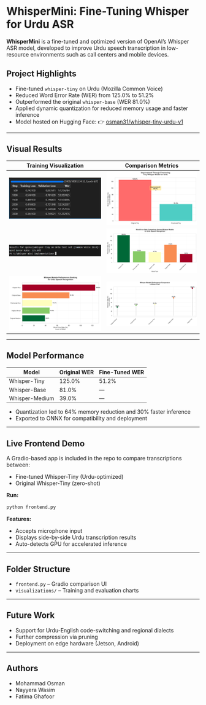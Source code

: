 # WhisperMini: Fine-Tuning Whisper for Urdu ASR

**WhisperMini** is a fine-tuned and optimized version of OpenAI’s Whisper ASR model, developed to improve Urdu speech transcription in low-resource environments such as call centers and mobile devices.

## Project Highlights

* Fine-tuned `whisper-tiny` on Urdu (Mozilla Common Voice)
* Reduced Word Error Rate (WER) from 125.0% to 51.2%
* Outperformed the original `whisper-base` (WER 81.0%)
* Applied dynamic quantization for reduced memory usage and faster inference
* Model hosted on Hugging Face:
  👉 [osman31/whisper-tiny-urdu-v1](https://huggingface.co/osman31/whisper-tiny-urdu-v1)

---

## Visual Results

| Training Visualization                                                              | Comparison Metrics                                             |
| ----------------------------------------------------------------------------------- | -------------------------------------------------------------- |
| ![Training Progress](visualizations/Successful%20Training%20complete.png)           | ![WER Reduction](visualizations/improvement_visualization.png) |
| ![Original WER](visualizations/Original%20Word%20Error%20Rate%20Whisper%20Tiny.png) | ![Bar Plot Comparison](visualizations/bar_plot_comparison.png) |
| ![Horizontal Bar](visualizations/horizontal_bar_comparison.png)                     | ![Lollipop WER](visualizations/lollipop_comparison.png)        |

---

## Model Performance

| Model          | Original WER | Fine-Tuned WER |
| -------------- | ------------ | -------------- |
| Whisper-Tiny   | 125.0%       | 51.2%          |
| Whisper-Base   | 81.0%        | —              |
| Whisper-Medium | 39.0%        | —              |

* Quantization led to 64% memory reduction and 30% faster inference
* Exported to ONNX for compatibility and deployment

---

## Live Frontend Demo

A Gradio-based app is included in the repo to compare transcriptions between:

* Fine-tuned Whisper-Tiny (Urdu-optimized)
* Original Whisper-Tiny (zero-shot)

**Run:**

```bash
python frontend.py
```

**Features:**

* Accepts microphone input
* Displays side-by-side Urdu transcription results
* Auto-detects GPU for accelerated inference

---

## Folder Structure

* `frontend.py` – Gradio comparison UI
* `visualizations/` – Training and evaluation charts

---

## Future Work

* Support for Urdu-English code-switching and regional dialects
* Further compression via pruning
* Deployment on edge hardware (Jetson, Android)

---

## Authors

* Mohammad Osman
* Nayyera Wasim
* Fatima Ghafoor
